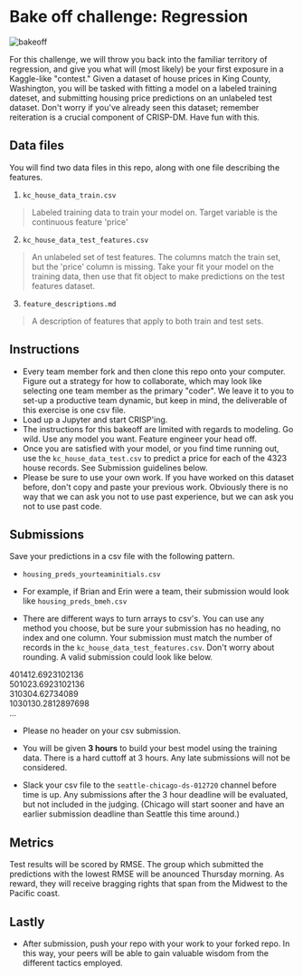 # Bake off challenge: Regression

![bakeoff](https://media.giphy.com/media/WvRgv9DdgJtPcIlTEI/giphy.gif)

For this challenge, we will throw you back into the familiar territory of  regression, and give you what will (most likely) be your first exposure in a Kaggle-like "contest."  Given a dataset of house prices in King County, Washington, you will be tasked with fitting a model on a labeled training dateset, and submitting housing price predictions on an unlabeled test dataset.  Don't worry if you've already seen this dataset; remember reiteration is a crucial component of CRISP-DM.  Have fun with this. 

## Data files

You will find two data files in this repo, along with one file describing the features.

1. `kc_house_data_train.csv`
> Labeled training data to train your model on.  Target variable is the continuous feature 'price'

2. `kc_house_data_test_features.csv`
> An unlabeled set of test features.  The columns match the train set, but the 'price' column is missing. Take your fit your model on the training data, then use that fit object to make predictions on the test features dataset.

3. `feature_descriptions.md`
> A description of features that apply to both train and test sets.


## Instructions
- Every team member fork and then clone this repo onto your computer. Figure out a strategy for how to collaborate, which may look like selecting one team member as the primary "coder".  We leave it to you to set-up a productive team dynamic, but keep in mind, the deliverable of this exercise is one csv file.   
- Load up a Jupyter and start CRISP'ing.
- The instructions for this bakeoff are limited with regards to modeling. Go wild. Use any model you want.  Feature engineer your head off.
- Once you are satisfied with your model, or you find time running out, use the `kc_house_data_test.csv` to predict a price for each of the 4323 house records.  See Submission guidelines below. 
- Please be sure to use your own work.  If you have worked on this dataset before, don't copy and paste your previous work. Obviously there is no way that we can ask you not to use past experience, but we can ask you not to use past code.

## Submissions
Save your predictions in a csv file with the following pattern. 
- `housing_preds_yourteaminitials.csv`
- For example, if Brian and Erin were a team, their submission would look like `housing_preds_bmeh.csv`

- There are different ways to turn arrays to csv's.  You can use any method you choose, but be sure your submission has no heading, no index and one column. Your submission must match the number of records in the `kc_house_data_test_features.csv`. Don't worry about rounding.  A valid submission could look like below. 

401412.6923102136<br>
501023.6923102136<br>
310304.62734089<br>
1030130.2812897698<br>
...

- Please no header on your csv submission.

- You will be given **3 hours** to build your best model using the training data. There is a hard cuttoff at 3 hours. Any late submissions will not be considered. 
- Slack your csv file to the `seattle-chicago-ds-012720` channel before time is up. Any submissions after the 3 hour deadline will be evaluated, but not included in the judging. (Chicago will start sooner and have an earlier submission deadline than Seattle this time around.)

## Metrics
Test results will be scored by RMSE. The group which submitted the predictions with the lowest RMSE will be anounced Thursday morning. As reward, they will receive bragging rights that span from the Midwest to the Pacific coast.

## Lastly
- After submission, push your repo with your work to your forked repo. In this way, your peers will be able to gain valuable wisdom from the different tactics employed.
